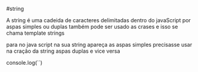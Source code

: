 #string 

A string é uma cadeida de caracteres delimitadas dentro  do javaScript por aspas simples ou duplas
também pode ser usado as crases e isso se chama template strings

para no java script na sua string apareça as aspas simples precisasse usar na cração da string aspas duplas e vice versa



console.log(`´)
